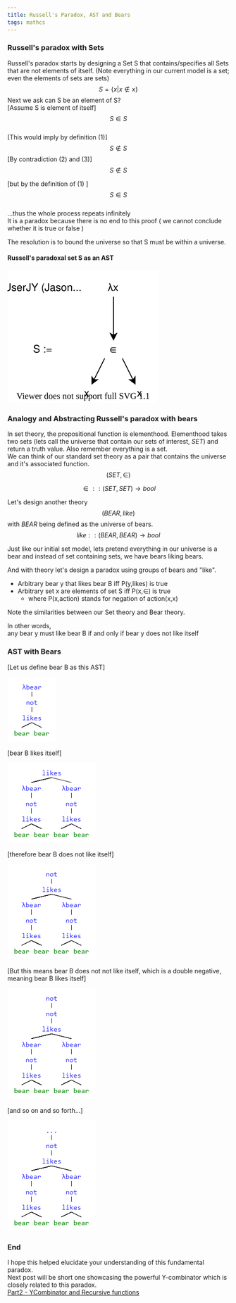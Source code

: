 ```yaml
---
title: Russell's Paradox, AST and Bears
tags: mathcs
---
```

### Russell's paradox with Sets 

Russell's paradox starts by designing a Set S that contains/specifies all Sets that are not elements of itself. (Note everything in our current model is a set; even the elements of sets are sets)
$$ S = \{ x | x \notin x \} \tag{1}$$
Next we ask can S be an element of S?  
[Assume S is element of itself] 
$$S \in S \tag{2}$$   
[This would imply by definition (1)]
$$S \notin S \tag{3}$$
[By contradiction (2) and (3)]  
$$S \notin S \tag{4}$$

[but by the definition of (1) ]  
$$S \in S \tag{5}$$  
...thus the whole process repeats infinitely  
It is a paradox because there is no end to this proof ( we cannot conclude whether it is true or false )

The resolution is to bound the universe so that S must be within a universe.  

#### Russell's paradoxal set S as an AST

![](/images/ycomb/ycombinator.svg)  



### Analogy and Abstracting Russell's paradox with bears
In set theory, the propositional function is elementhood.
Elementhood takes two sets (lets call the universe that contain our sets of interest, $SET$) and return a truth value. Also remember everything is a set.  
We can think of our standard set theory as a pair that contains the universe and it's associated function.
$$(SET,\in)$$

$$ \in :: (SET,SET) \rightarrow bool $$ 



Let's design another theory $$(BEAR, like)$$ with $BEAR$ being defined as the universe of bears.  
$$ like :: (BEAR,BEAR) \rightarrow bool $$

Just like our initial set model, lets pretend everything in our universe is a bear and instead of set containing sets, we have bears liking bears.  

And with theory let's design a paradox using groups of bears and "like".



* Arbitrary bear y that likes bear B iff P(y,likes) is true 
* Arbitrary set x are elements of set S iff P(x,$\in$) is true 
    * where P(x,action) stands for negation of action(x,x) 

Note the similarities between our Set theory and Bear theory.

In other words,  
any bear y must like bear B if and only if bear y does not like itself

### AST with Bears

[Let us define bear B as this AST]  

![](/images/ycomb/ycomb0.png)


[bear B likes itself]  

![](/images/ycomb/ycomb1.png)

[therefore bear B does not like itself]  

![](/images/ycomb/ycomb2.png)

[But this means bear B does not not like itself, which is a double negative, meaning bear B likes itself]

![](/images/ycomb/ycomb3.png)

[and so on and so forth...]  

![](/images/ycomb/ycomb4.png)

### End
I hope this helped elucidate your understanding of this fundamental paradox.  
Next post will be short one showcasing the powerful Y-combinator which is closely related to this paradox.  
[Part2 - YCombinator and Recursive  functions](/posts/2018-05-23-YParadox2.html)